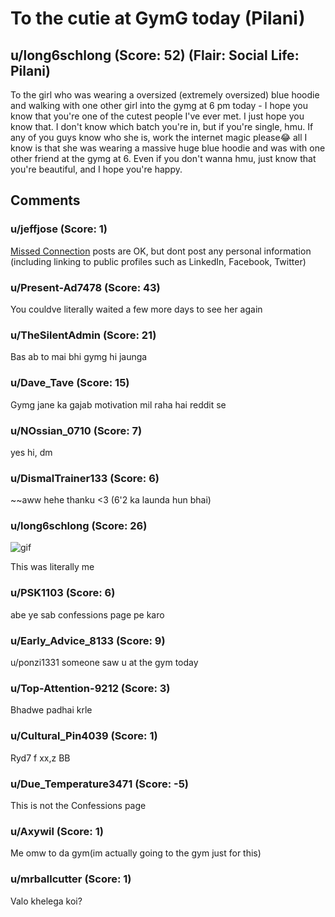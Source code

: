 # To the cutie at GymG today (Pilani)
## u/long6schlong (Score: 52) (Flair: Social Life: Pilani)
To the girl who was wearing a oversized (extremely oversized) blue hoodie and walking with one other girl into the gymg at 6 pm today - I hope you know that you're one of the cutest people I've ever met. I just hope you know that. I don't know which batch you're in, but if you're single, hmu. If any of you guys know who she is, work the internet magic please😂 all I know is that she was wearing a massive huge blue hoodie and was with one other friend at the gymg at 6. Even if you don't wanna hmu, just know that you're beautiful, and I hope you're happy.


## Comments

### u/jeffjose (Score: 1)
[Missed Connection](https://en.wikipedia.org/wiki/Missed_connection) posts are OK, but dont post any personal information (including linking to public profiles such as LinkedIn, Facebook, Twitter)


### u/Present-Ad7478 (Score: 43)
You couldve literally waited a few more days to see her again


### u/TheSilentAdmin (Score: 21)
Bas ab to mai bhi gymg hi jaunga


### u/Dave_Tave (Score: 15)
Gymg jane ka gajab motivation mil raha hai reddit se


### u/NOssian_0710 (Score: 7)
yes hi, dm


### u/DismalTrainer133 (Score: 6)
\~\~aww hehe thanku &lt;3 (6'2 ka launda hun bhai)


### u/long6schlong (Score: 26)
![gif](giphy|l3q2tzon8OCC7BqmY)

This was literally me


### u/PSK1103 (Score: 6)
abe ye sab confessions page pe karo


### u/Early_Advice_8133 (Score: 9)
u/ponzi1331 someone saw u at the gym today


### u/Top-Attention-9212 (Score: 3)
Bhadwe padhai krle


### u/Cultural_Pin4039 (Score: 1)
Ryd7 f xx,z BB


### u/Due_Temperature3471 (Score: -5)
This is not the Confessions page


### u/Axywil (Score: 1)
Me omw to da gym(im actually going to the gym just for this)


### u/mrballcutter (Score: 1)
Valo khelega koi?




